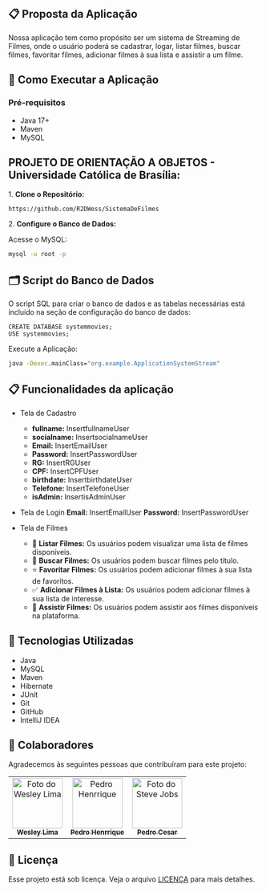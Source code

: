 ## 📋 Proposta da Aplicação

Nossa aplicação tem como propósito ser um sistema de Streaming de Filmes, onde o usuário poderá se cadastrar, logar, listar filmes, buscar filmes, favoritar filmes, adicionar filmes à sua lista e assistir a um filme.
## 🚀 Como Executar a Aplicação

### Pré-requisitos

- Java 17+
- Maven
- MySQL

## PROJETO DE ORIENTAÇÃO A OBJETOS - Universidade Católica de Brasília:

1\. **Clone o Repositório:**
```sh\
https://github.com/R2DWess/SistemaDeFilmes
```

2\. **Configure o Banco de Dados:**

Acesse o MySQL:
```cmd
mysql -u root -p 
```
## 🗂️ Script do Banco de Dados

O script SQL para criar o banco de dados e as tabelas necessárias está incluído na seção de configuração do banco de dados:

```mysql
CREATE DATABASE systemmovies;
USE systemmovies;
```

Execute a Aplicação:
```cmd
java -Dexec.mainClass="org.example.ApplicationSystemStream"
```

## 📋 Funcionalidades da aplicação

- Tela de Cadastro
  - **fullname:** InsertfullnameUser
  - **socialname:** InsertsocialnameUser
  - **Email:** InsertEmailUser
  - **Password:** InsertPasswordUser
  - **RG:** InsertRGUser
  - **CPF:** InsertCPFUser
  - **birthdate:** InsertbirthdateUser
  - **Telefone:** InsertTelefoneUser
  - **isAdmin:** InsertisAdminUser

- Tela de Login
  **Email:** InsertEmailUser
  **Password:** InsertPasswordUser

- Tela de Filmes
  - 📜 **Listar Filmes:** Os usuários podem visualizar uma lista de filmes disponíveis.
  - 🔎 **Buscar Filmes:** Os usuários podem buscar filmes pelo título.
  - ⭐ **Favoritar Filmes:** Os usuários podem adicionar filmes à sua lista de favoritos.
  - ✅ **Adicionar Filmes à Lista:** Os usuários podem adicionar filmes à sua lista de interesse.
  - 🎥 **Assistir Filmes:** Os usuários podem assistir aos filmes disponíveis na plataforma.


## 🔧 Tecnologias Utilizadas
- Java
- MySQL
- Maven
- Hibernate
- JUnit
- Git
- GitHub
- IntelliJ IDEA

## 🤝 Colaboradores

Agradecemos às seguintes pessoas que contribuíram para este projeto:

<table>
  <tr>
    <td align="center">
      <a href="#" title="defina o titulo do link">
        <img src="https://media.licdn.com/dms/image/D4D03AQGnIzTyPW-ctw/profile-displayphoto-shrink_800_800/0/1718908709929?e=1724284800&v=beta&t=Cnilj9FRnljF4pW7s_gzoXJlAbVOBGz96o-1YJ29pOw" width="100px;" alt="Foto do Wesley Lima"/><br>
        <sub>
          <b>Wesley Lima</b>
        </sub>
      </a>
    </td>
    <td align="center">
      <a href="#" title="defina o titulo do link">
        <img src="https://media.licdn.com/dms/image/D4D03AQEaYTyYetINkQ/profile-displayphoto-shrink_800_800/0/1685739079307?e=1721865600&v=beta&t=eRedKXode-PexxMiM_nsKYHx1PPr5VvVu5ccmDPTA98" width="100px;" alt="Pedro Henrrique"/><br>
        <sub>
          <b>Pedro Henrrique</b>
        </sub>
      </a>
    </td>
    <td align="center">
      <a href="#" title="defina o titulo do link">
        <img src="https://media.licdn.com/dms/image/D4E03AQH7DooITDfsKQ/profile-displayphoto-shrink_400_400/0/1688525101280?e=1721865600&v=beta&t=tksNGtTdjl9WKAeYuDj4gZL0_GgSeEYhgdTpz1omEv4" width="100px;" alt="Foto do Steve Jobs"/><br>
        <sub>
          <b>Pedro Cesar</b>
        </sub>
      </a>
    </td>
  </tr>
</table>


## 📝 Licença

Esse projeto está sob licença. Veja o arquivo [LICENÇA](https://github.com/R2DWess/SistemaDeFilmes/blob/main/LICENSE) para mais detalhes.

